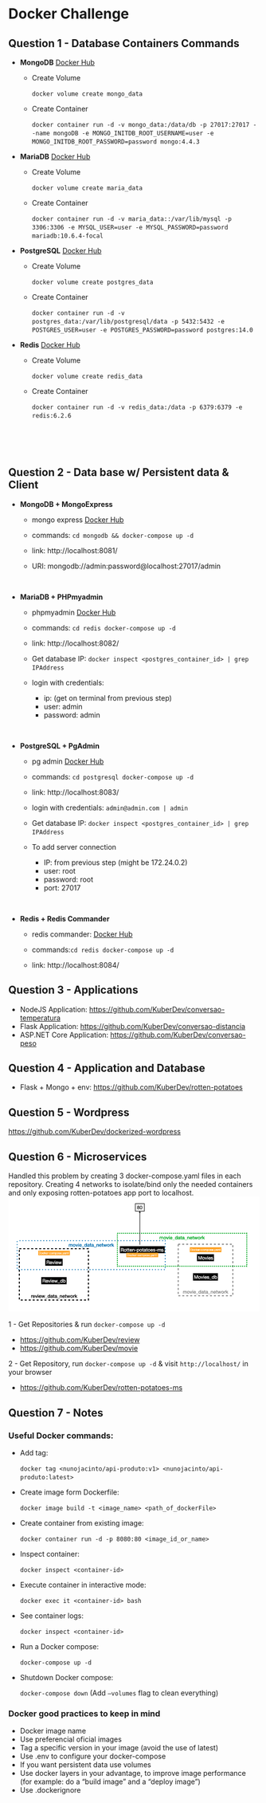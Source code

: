# Docker Challenge





## Question 1 - Database Containers Commands

- **MongoDB** [Docker Hub](https://hub.docker.com/_/mongo)
	- Create Volume

    	`docker volume create mongo_data`
	- Create Container

    	`docker container run -d -v mongo_data:/data/db -p 27017:27017 --name mongoDB -e MONGO_INITDB_ROOT_USERNAME=user -e MONGO_INITDB_ROOT_PASSWORD=password mongo:4.4.3`


- **MariaDB** [Docker Hub](https://hub.docker.com/_/mariadb)
	- Create Volume

    	`docker volume create maria_data`
	- Create Container

        `docker container run -d -v maria_data::/var/lib/mysql -p 3306:3306 -e MYSQL_USER=user -e MYSQL_PASSWORD=password mariadb:10.6.4-focal`

- **PostgreSQL** [Docker Hub](https://hub.docker.com/_/postgres)
	- Create Volume

        `docker volume create postgres_data`
	- Create Container

        `docker container run -d -v postgres_data:/var/lib/postgresql/data -p 5432:5432 -e POSTGRES_USER=user -e POSTGRES_PASSWORD=password postgres:14.0`


- **Redis** [Docker Hub](https://hub.docker.com/_/redis)
	- Create Volume

        `docker volume create redis_data`
	- Create Container

        `docker container run -d -v redis_data:/data -p 6379:6379 -e redis:6.2.6`


<br>
<br>
<br>

## Question 2 - Data base w/ Persistent data & Client
- **MongoDB + MongoExpress**

    - mongo express [Docker Hub](https://hub.docker.com/_/mongo-express)

    - commands: `cd mongodb && docker-compose up -d`

    - link: http://localhost:8081/
    - URI: mongodb://admin:password@localhost:27017/admin


<br>

- **MariaDB + PHPmyadmin**
    - phpmyadmin [Docker Hub](https://hub.docker.com/r/phpmyadmin/phpmyadmin/)

    - commands:
        `cd redis docker-compose up -d`

    - link: http://localhost:8082/

    - Get database IP: `docker inspect <postgres_container_id> | grep IPAddress`
    - login with credentials:
        - ip: (get on terminal from previous step)
        - user: admin
        - password: admin


<br>

- **PostgreSQL + PgAdmin**
    - pg admin [Docker Hub](https://hub.docker.com/r/dpage/pgadmin4)

    - commands: `cd postgresql docker-compose up -d`

    - link: http://localhost:8083/
    - login with credentials: `admin@admin.com | admin`
    - Get database IP: `docker inspect <postgres_container_id> | grep IPAddress`
    - To add server connection
        - IP: from previous step  (might be 172.24.0.2)
        - user: root
        - password: root
        - port: 27017


<br>

- **Redis + Redis Commander**
    - redis commander: [Docker Hub](https://hub.docker.com/r/rediscommander/redis-commander)

    - commands:`cd redis docker-compose up -d`

    - link: http://localhost:8084/



## Question 3 - Applications

- NodeJS Application: https://github.com/KuberDev/conversao-temperatura
- Flask Application: https://github.com/KuberDev/conversao-distancia
- ASP.NET Core Application: https://github.com/KuberDev/conversao-peso

## Question 4 - Application and Database
- Flask + Mongo + env: https://github.com/KuberDev/rotten-potatoes

## Question 5 - Wordpress
https://github.com/KuberDev/dockerized-wordpress


## Question 6 - Microservices
Handled this problem by creating 3 docker-compose.yaml files in each repository. Creating 4 networks to isolate/bind only the needed containers and only exposing rotten-potatoes app port to localhost.
![Diagrama da solução](./img/ms.png)


1 - Get Repositories & run `docker-compose up -d`
 - https://github.com/KuberDev/review
 - https://github.com/KuberDev/movie

2 - Get Repository, run `docker-compose up -d` & visit `http://localhost/` in your browser
 - https://github.com/KuberDev/rotten-potatoes-ms


## Question 7 - Notes

### Useful Docker commands:

- Add tag:

    `docker tag <nunojacinto/api-produto:v1> <nunojacinto/api-produto:latest>`

- Create image form Dockerfile:

    `docker image build -t <image_name> <path_of_dockerFile>`

- Create container from existing image:

    `docker container run -d -p 8080:80 <image_id_or_name>`

- Inspect container:

    `docker inspect <container-id>`

- Execute container in interactive mode:

    `docker exec it <container-id> bash`

- See container logs:

    `docker inspect <container-id>`

- Run a Docker compose:

    `docker-compose up -d`

- Shutdown Docker compose:

    `docker-compose down`   (Add `—volumes` flag to clean everything)



### Docker good practices to keep in mind
- Docker image name
- Use preferencial oficial images
- Tag a specific version in your image (avoid the use of latest)
- Use .env to configure your docker-compose
- If you want persistent data use volumes
- Use docker layers in your advantage, to improve image performance (for example: do a “build image” and a “deploy image”)
- Use .dockerignore
